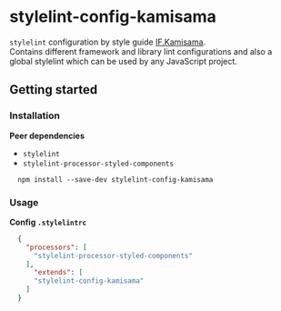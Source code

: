 # stylelint-config-kamisama

`stylelint` configuration by style guide [IF.Kamisama](https://github.com/furdzik/IF.Kamisama).  
Contains different framework and library lint configurations and also a global stylelint which can be used by any JavaScript project.

## Getting started

### Installation

**Peer dependencies**
- `stylelint`
- `stylelint-processor-styled-components`

```
  npm install --save-dev stylelint-config-kamisama
```

### Usage

**Config `.stylelintrc`**

```json
  {
    "processors": [
      "stylelint-processor-styled-components"
    ],
      "extends": [
      "stylelint-config-kamisama"
    ]
  }
```
